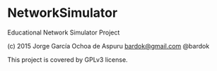 # NetworkSimulator
Educational Network Simulator Project

(c) 2015 Jorge García Ochoa de Aspuru
bardok@gmail.com
@bardok

This project is covered by GPLv3 license.
